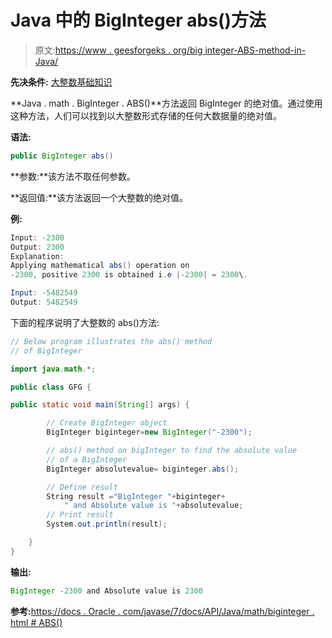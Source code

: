 # Java 中的 BigInteger abs()方法

> 原文:[https://www . geesforgeks . org/big integer-ABS-method-in-Java/](https://www.geeksforgeeks.org/biginteger-abs-method-in-java/)

**先决条件:** [大整数基础知识](https://www.geeksforgeeks.org/biginteger-class-in-java/)

**Java . math . BigInteger . ABS()**方法返回 BigInteger 的绝对值。通过使用这种方法，人们可以找到以大整数形式存储的任何大数据量的绝对值。

**语法:**

```java
public BigInteger abs()
```

**参数:**该方法不取任何参数。

**返回值:**该方法返回一个大整数的绝对值。

**例:**

```java
Input: -2300 
Output: 2300
Explanation:
Applying mathematical abs() operation on 
-2300, positive 2300 is obtained i.e |-2300| = 2300\. 

Input: -5482549 
Output: 5482549

```

下面的程序说明了大整数的 abs()方法:

```java
// Below program illustrates the abs() method
// of BigInteger 

import java.math.*;

public class GFG {

public static void main(String[] args) {

        // Create BigInteger object
        BigInteger biginteger=new BigInteger("-2300");

        // abs() method on bigInteger to find the absolute value
        // of a BigInteger
        BigInteger absolutevalue= biginteger.abs();

        // Define result
        String result ="BigInteger "+biginteger+
            " and Absolute value is "+absolutevalue;
        // Print result 
        System.out.println(result);

    }
}
```

**输出:**

```java
BigInteger -2300 and Absolute value is 2300

```

**参考:**[https://docs . Oracle . com/javase/7/docs/API/Java/math/biginteger . html # ABS()](https://docs.oracle.com/javase/7/docs/api/java/math/BigInteger.html#abs())